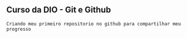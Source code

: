 ## Curso da DIO - Git e Github

`Criando meu primeiro repositorio no github para compartilhar meu progresso`
